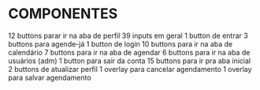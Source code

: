# COMPONENTES
 12 buttons parar ir na aba de perfil
39 inputs em geral
1 button de entrar
3 buttons para agende-já
1 button de login
10 buttons para ir na aba de calendário
7 buttons para ir na aba de agendar
6 buttons para ir na aba de usuários (adm)
1 button para sair da conta 
15 buttons para ir pra aba inicial 
2 buttons de atualizar perfil 
1 overlay para cancelar agendamento
1 overlay para salvar agendamento
